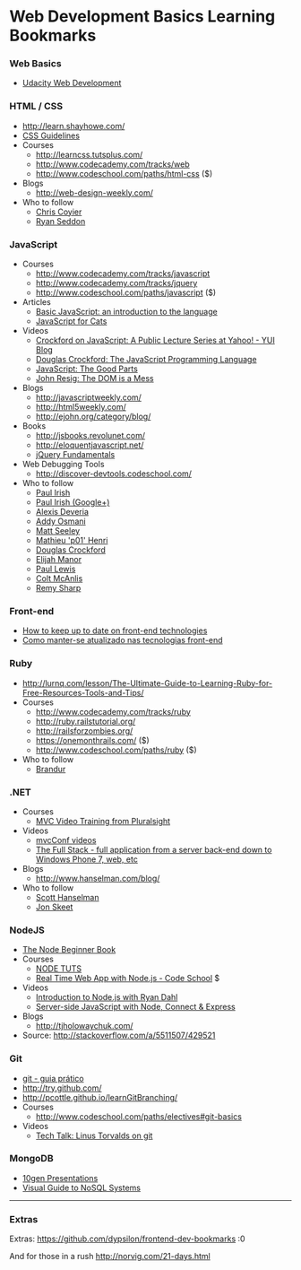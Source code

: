 # Web Development Basics Learning Bookmarks

### Web Basics
 - [Udacity Web Development](https://www.udacity.com/course/cs253)

### HTML / CSS
  - http://learn.shayhowe.com/
  - [CSS Guidelines](https://github.com/csswizardry/CSS-Guidelines)
  - Courses
     - http://learncss.tutsplus.com/ 
     - http://www.codecademy.com/tracks/web
     - http://www.codeschool.com/paths/html-css ($)
  - Blogs
     - http://web-design-weekly.com/
  - Who to follow
     - [Chris Coyier](https://twitter.com/chriscoyier)
     - [Ryan Seddon](https://twitter.com/ryanseddon)

### JavaScript
  - Courses
     - http://www.codecademy.com/tracks/javascript
     - http://www.codecademy.com/tracks/jquery
     - http://www.codeschool.com/paths/javascript ($)
  - Articles
     - [Basic JavaScript: an introduction to the language](http://www.2ality.com/2013/06/basic-javascript.html)
     - [JavaScript for Cats](http://jsforcats.com/)
  - Videos
     - [Crockford on JavaScript: A Public Lecture Series at Yahoo! - YUI Blog](http://www.yuiblog.com/crockford/)
     - [Douglas Crockford: The JavaScript Programming Language](http://www.youtube.com/watch?v=v2ifWcnQs6M&list=PL5586336C26BDB324)
     - [JavaScript: The Good Parts](https://www.youtube.com/watch?v=hQVTIJBZook)
     - [John Resig: The DOM is a Mess](http://www.youtube.com/watch?v=dgI52y27O_I)
  - Blogs
     - http://javascriptweekly.com/
     - http://html5weekly.com/
     - http://ejohn.org/category/blog/
  - Books
     - http://jsbooks.revolunet.com/
     - http://eloquentjavascript.net/
     - [jQuery Fundamentals](http://jqfundamentals.com/)
  - Web Debugging Tools
     - http://discover-devtools.codeschool.com/ 
  - Who to follow
     - [Paul Irish](https://twitter.com/paul_irish)
     - [Paul Irish (Google+)](https://plus.google.com/+PaulIrish/posts)
     - [Alexis Deveria](https://twitter.com/fyrd)
     - [Addy Osmani](https://plus.google.com/+AddyOsmani)
     - [Matt Seeley](https://twitter.com/innerhtml)
     - [Mathieu 'p01' Henri](https://twitter.com/p01)
     - [Douglas Crockford](https://plus.google.com/118095276221607585885)
     - [Elijah Manor](https://twitter.com/elijahmanor)
     - [Paul Lewis](https://twitter.com/aerotwist)
     - [Colt McAnlis](https://twitter.com/duhroach)
     - [Remy Sharp](https://twitter.com/rem)

### Front-end
  - [How to keep up to date on front-end technologies](http://uptodate.frontendrescue.org/)
  - [Como manter-se atualizado nas tecnologias front-end](http://oswaldoacauan.github.io/keep-up-to-date-brazuca/)

### Ruby
  - http://lurnq.com/lesson/The-Ultimate-Guide-to-Learning-Ruby-for-Free-Resources-Tools-and-Tips/
  - Courses
     - http://www.codecademy.com/tracks/ruby
     - http://ruby.railstutorial.org/
     - http://railsforzombies.org/
     - https://onemonthrails.com/ ($)
     - http://www.codeschool.com/paths/ruby ($)
  - Who to follow
     - [Brandur](https://twitter.com/brandur)

### .NET
  - Courses
     - [MVC Video Training from Pluralsight](http://www.asp.net/mvc/pluralsight)
  - Videos
     - [mvcConf videos](http://channel9.msdn.com/Series/mvcconf)
     - [The Full Stack - full application from a server back-end down to Windows Phone 7, web, etc](http://channel9.msdn.com/Series/The-Full-Stack)
  - Blogs
     - http://www.hanselman.com/blog/
  - Who to follow
     - [Scott Hanselman](https://twitter.com/shanselman)
     - [Jon Skeet](https://twitter.com/jonskeet)

### NodeJS
  - [The Node Beginner Book](http://www.nodebeginner.org/)
  - Courses
     - [NODE TUTS](http://nodetuts.com/)
     - [Real Time Web App with Node.js - Code School](http://www.codeschool.com/courses/real-time-web-with-nodejs) $
  - Videos
     - [Introduction to Node.js with Ryan Dahl](http://www.youtube.com/watch?v=jo_B4LTHi3I)
     - [Server-side JavaScript with Node, Connect & Express](http://vimeo.com/18077379)
  - Blogs
     - http://tjholowaychuk.com/
  - Source: http://stackoverflow.com/a/5511507/429521

### Git
  - [git - guia prático](http://rogerdudler.github.io/git-guide/index.pt_BR.html)
  - http://try.github.com/
  - http://pcottle.github.io/learnGitBranching/
  - Courses
     - http://www.codeschool.com/paths/electives#git-basics
  - Videos
     - [Tech Talk: Linus Torvalds on git](http://www.youtube.com/watch?v=4XpnKHJAok8)

### MongoDB
  - [10gen Presentations](http://www.10gen.com/presentations)
  - [Visual Guide to NoSQL Systems](http://blog.beany.co.kr/archives/275)


---

### Extras

Extras: https://github.com/dypsilon/frontend-dev-bookmarks :0

And for those in a rush http://norvig.com/21-days.html 
